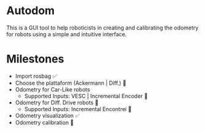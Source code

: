 # Autodom

This is a GUI tool to help roboticists in creating and calibrating the odometry for robots using a simple and intuitive interface.

# Milestones
* Import rosbag :white_check_mark:
* Choose the plattaform (Ackermann | Diff.) :black_square_button:
* Odometry for Car-Like robots
  * Supported Inputs: VESC | Incremental Encoder :black_square_button:
* Odometry for Diff. Drive robots :black_square_button:
  * Supported Inputs: Incremental Encontrei :black_square_button:
* Odometry visualization :white_check_mark:
* Odometry calibration :black_square_button:

